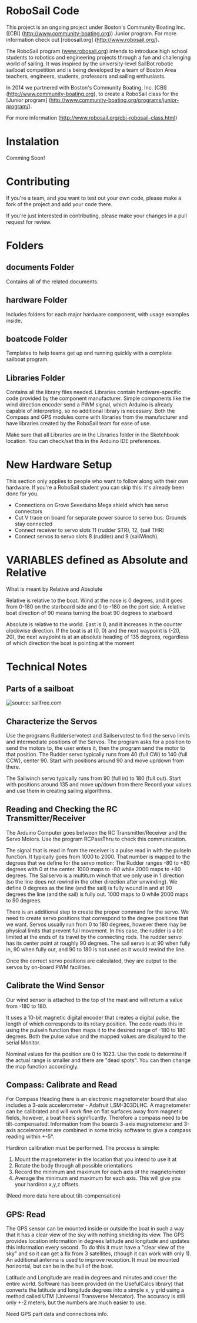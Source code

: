 RoboSail Code
=========

This project is an ongoing project under Boston's Community Boating Inc. ([CBI] (http://www.community-boating.org)) Junior program. For more information check out [robosail.org] (http://www.robosail.org/).

The RoboSail program (www.robosail.org) intends to introduce high school students to robotics and engineering projects through a fun and challenging world of sailing. It was inspired by the university-level SailBot robotic sailboat competition and is being developed by a team of Boston Area teachers, engineers, students, professors and sailing enthusiasts. 

In 2014 we partnered with Boston's Community Boating, Inc. [CBI] (http://www.community-boating.org), to create a RoboSail class for the [Junior program] (http://www.community-boating.org/programs/junior-program/).

For more information  (http://www.robosail.org/cbi-robosail-class.html) 

# Instalation

Comming Soon!

# Contributing
If you're a team, and you want to test out your own code, please make a fork of the project and add your code there.

If you're just interested in contributing, please make your changes in a pull request for review.

# Folders

## documents Folder

Contains all of the related documents.

## hardware Folder

Includes folders for each major hardware component, with usage examples inside.

## boatcode Folder

Templates to help teams get up and running quickly with a complete sailboat program.

## Libraries Folder

Contains all the library files needed. Libraries contain hardware-specific code provided by the component manufacturer.  Simple components like the wind direction encoder send a PWM signal, which Arduino is already capable of interpreting, so no additional library is necessary.  Both the Compass and GPS modules come with libraries from the manufacturer and have libraries created by the RoboSail team for ease of use.

Make sure that all Libraries are in the Libraries folder in the Sketchbook location.   You can check/set this in the Arduino IDE preferences.

# New Hardware Setup

This section only applies to people who want to follow along with their own hardware. If you're a RoboSail student you can skip this: it's already been done for you.

* Connections on Grove Seeeduino Mega shield which has servo connectors 
* Cut V trace on board for separate power source to servo bus. Grounds stay connected 
* Connect receiver to servo slots 11 (rudder STR), 12, (sail THR) 
* Connect servos to servo slots 8 (rudder) and 9 (sailWinch).

#  VARIABLES defined as Absolute and Relative

What is meant by Relative and Absolute

Relative is relative to the boat. Wind at the nose is 0 degrees, and it goes from 0-180 on the starboard side and 0 to -180 on the port side. A relative boat direction of 90 means turning the boat 90 degrees to starboard

Absolute is relative to the world. East is 0, and it increases in the counter clockwise direction. If the boat is at (0, 0) and the next waypoint is (-20, 20), the next waypoint is at an absolute heading of 135 degrees, regardless of which direction the boat is pointing at the moment

# Technical Notes

## Parts of a sailboat

![source: sailfree.com](http://www.sailfree.com/sailboats/_derived/sailboat.htm_txt_parts.gif)


## Characterize the Servos
Use the programs Rudderservotest and Sailservotest to find the servo limits and intermediate positions of the Servos.  The program asks for a position to send the motors to, the user enters it, then the program send the motor to that position.
The Rudder servo typically runs from 40 (full CW) to 140 (full CCW), center 90. Start with positions around 90 and move up/down from there.

The Sailwinch servo typically runs from 90 (full in) to 180 (full out).  Start with positions around 135 and move up/down from there
Record your values and use them in creating sailing algorithms.

## Reading and Checking the RC Transmitter/Receiver

The Arduino Computer goes between the RC Transmitter/Receiver and the Servo Motors.  Use the program RCPassThru to check this communication.

The signal that is read in from the receiver is a  pulse read in with the pulseIn function. It typically goes from 1000 to 2000.   That number is mapped to the degrees that we define for the servo motion: The Rudder ranges -80 to +80 degrees with 0 at the center.  1000 maps to -80 while 2000 maps to +80 degrees. The Sailservo is a multiturn winch that we only use in 1 direction (so the line does not rewind in the other direction after unwinding). We define 0 degrees as the line (and the sail) is fully wound in and at 90 degrees the line (and the sail) is fully out. 1000 maps to 0 while 2000 maps to 90 degrees.

There is an additional step to create the proper command for the servo.  We need to create servo positions that correspond to the degree positions that we want.  Servos usually run from 0 to 180 degrees, however there may be physical limits that prevent full movement.  In this case, the rudder is a bit limited at the ends of its travel by the connecting rods.  The rudder servo has its center point at roughly 90 degrees.  The sail servo is at 90 when fully in, 90 when fully out, and 90 to 180 is not used as it would rewind the line.

Once the correct servo positions are calculated, they are output to the servos by on-board PWM facilities.

## Calibrate the Wind Sensor

Our wind sensor is attached to the top of the mast and will return a value from -180 to 180.

It uses a 10-bit magnetic digital encoder that creates a digital pulse, the length of which corresponds to its rotary position. The code reads this in using the pulseIn function then maps it to the desired range of -180 to 180 degrees. Both the pulse value and the mapped values are displayed to the serial Monitor.

Nominal values for the position are 0 to 1023. Use the code to determine if the actual range is smaller and there are "dead spots".  You can then change the map function accordingly.

## Compass: Calibrate and Read
For Compass Heading there is an electronic magnetometer board that also includes a 3-axis accelerometer - Adafruit LSM-303DLHC. A magnetometer can be calibrated and will work fine on flat surfaces away from magnetic fields, however, a boat heels significantly. Therefore a compass need to be tilt-compensated. Information from the boards 3-axis magnetometer and 3-axis accelerometer are combined in some tricky software to give a compass reading within +-5°.

Hardiron calibration must be performed. The process is simple:

1. Mount the magnetometer in the location that you intend to use it at
2. Rotate the body through all possible orientations
3. Record the minimum and maximum for each axis of the magnetometer
4. Average the minimum and maximum for each axis. This will give you your hardiron x,y,z offsets.
 
(Need more data here about tilt-compensation)

## GPS: Read

The GPS sensor can be mounted inside or outside the boat in such a way that it has a clear view of the sky with nothing shielding its view. The GPS provides location information in degrees latitude and longitude and updates this information every second.  To do this it must have a "clear view of the sky" and so it can get a fix from 3 satellites, (though it can work with only 1).  An additional antenna is used to  improve reception.  It must be mounted horizontal, but can be in the hull of the boat.  

Latitude and Longitude are read in degrees and minutes and cover the entire world.  Software has been provided (in the UsefulCalcs library) that converts the latitude and longitude degrees into a simple x, y grid using a method called UTM (Universal Transverse Mercator).  The accuracy is still only +-2 meters, but the numbers are much easier to use.

Need GPS part data and connections info.
